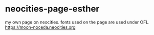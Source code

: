# neocities-page-esther
my own page on neocities. fonts used on the page are used under OFL. 
https://moon-noceda.neocities.org
